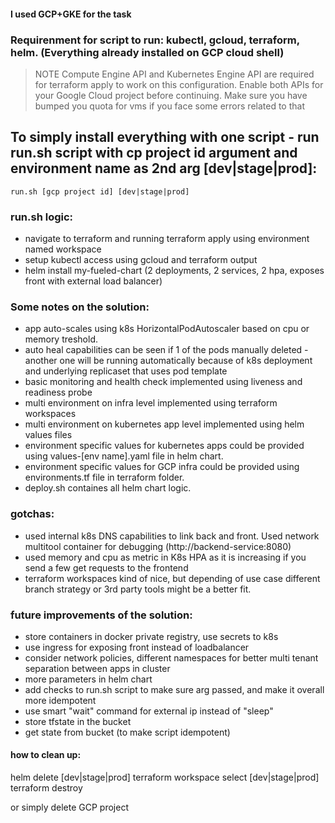#### I used GCP+GKE for the task


### Requirenment for script to run: kubectl, gcloud, terraform, helm. (Everything already installed on GCP cloud shell)

> NOTE Compute Engine API and Kubernetes Engine API are required for terraform apply to work on this configuration. Enable both APIs for your Google Cloud project before continuing.
> Make sure you have bumped you quota for vms if you face some errors related to that 


## To simply install everything with one script - run run.sh script with cp project id argument and environment name as 2nd arg [dev|stage|prod]:

    run.sh [gcp project id] [dev|stage|prod]




### run.sh logic:
- navigate to terraform and running terraform apply using environment named workspace 
- setup kubectl access using gcloud and terraform output
- helm install my-fueled-chart (2 deployments, 2 services, 2 hpa, exposes front with external load balancer)





### Some notes on the solution: 
- app auto-scales using k8s HorizontalPodAutoscaler based on cpu or memory treshold. 
- auto heal capabilities can be seen if 1 of the pods manually deleted - another one will be running automatically because of k8s deployment and underlying replicaset that uses pod template 
- basic monitoring and health check implemented using liveness and readiness probe 
- multi environment on infra level implemented using terraform workspaces 
- multi environment on kubernetes app level implemented using helm values files
- environment specific values for kubernetes apps could be provided using values-[env name].yaml file in helm chart.
- environment specific values for GCP infra could be provided using environments.tf file in terraform folder.
- deploy.sh containes all helm chart logic.


### gotchas: 
- used internal k8s DNS capabilities to link back and front. Used network multitool container for debugging (http://backend-service:8080)
- used memory and cpu as metric in K8s HPA as it is increasing if you send a few get requests to the frontend
- terraform workspaces kind of nice, but depending of use case different branch strategy or 3rd party tools might be a better fit.

### future improvements of the solution: 

- store containers in docker private registry,  use secrets to k8s 
- use ingress for exposing front instead of loadbalancer
- consider network policies, different namespaces for better multi tenant separation between apps in cluster
- more parameters in helm chart
- add checks to run.sh script to make sure arg passed, and make it overall more idempotent
- use smart "wait" command for external ip instead of "sleep"
- store tfstate in the bucket
- get state from bucket (to make script idempotent)



#### how to clean up:

helm delete [dev|stage|prod]
terraform workspace select [dev|stage|prod]
terraform destroy 


or simply delete GCP project
